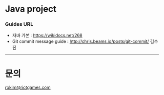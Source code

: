 # Java project

### Guides URL
+ 자바 기본 : https://wikidocs.net/268
+ Git commit message guide : http://chris.beams.io/posts/git-commit/
김수진
- - -
# 문의
rokim@riotgames.com
